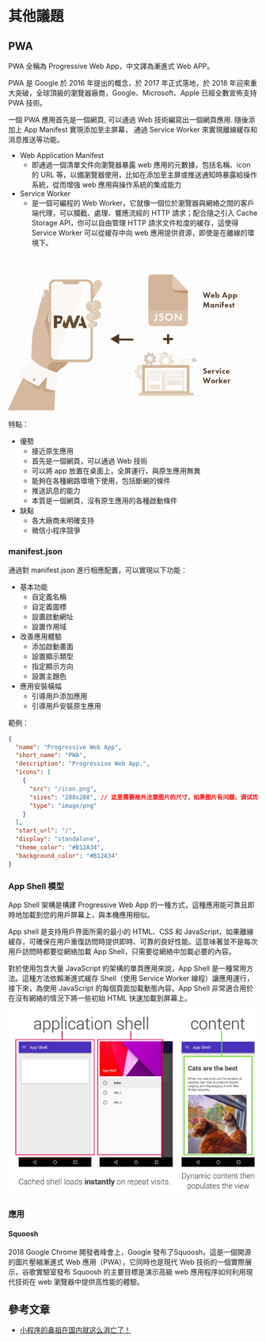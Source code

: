 # 其他議題

## PWA

PWA 全稱為 Progressive Web App，中文譯為漸進式 Web APP。

PWA 是 Google 於 2016 年提出的概念，於 2017 年正式落地，於 2018 年迎來重大突破，全球頂級的瀏覽器廠商，Google、Microsoft、Apple 已經全數宣佈支持 PWA 技術。

一個 PWA 應用首先是一個網頁, 可以通過 Web 技術編寫出一個網頁應用. 隨後添加上 App Manifest 實現添加至主屏幕， 通過 Service Worker 來實現離線緩存和消息推送等功能。

* Web Application Manifest
    * 即通過一個清單文件向瀏覽器暴露 web 應用的元數據，包括名稱、icon 的 URL 等，以備瀏覽器使用，比如在添加至主屏或推送通知時暴露給操作系統，從而增強 web 應用與操作系統的集成能力
* Service Worker
    * 是一個可編程的 Web Worker，它就像一個位於瀏覽器與網絡之間的客戶端代理，可以攔截、處理、響應流經的 HTTP 請求；配合隨之引入 Cache Storage API，你可以自由管理 HTTP 請求文件粒度的緩存，這使得 Service Worker 可以從緩存中向 web 應用提供資源，即使是在離線的環境下。

![pwa-1](./images/pwa-1.png)

特點：

* 優勢
    * 接近原生應用
    * 首先是一個網頁，可以通過 Web 技術
    * 可以將 app 放置在桌面上，全屏運行，與原生應用無異
    * 能夠在各種網路環境下使用，包括斷網的條件
    * 推送訊息的能力
    * 本質是一個網頁，沒有原生應用的各種啟動條件
* 缺點
    * 各大廠商未明確支持
    * 微信小程序競爭

### manifest.json

通過對 manifest.json 進行相應配置，可以實現以下功能：

* 基本功能
    * 自定義名稱
    * 自定義圖標
    * 設置啟動網址
    * 設置作用域
* 改善應用體驗
    * 添加啟動畫面
    * 設置顯示類型
    * 指定顯示方向
    * 設置主題色
* 應用安裝橫幅
    * 引導用戶添加應用
    * 引導用戶安裝原生應用

範例：

```json
{
  "name": "Progressive Web App",
  "short_name": "PWA",
  "description": "Progressive Web App.",
  "icons": [
    {
      "src": "/icon.png",
      "sizes": "288x288", // 这里需要格外注意图片的尺寸，如果图片有问题，调试页面Manifest里会给你提示
      "type": "image/png"
    }
  ],
  "start_url": "/",
  "display": "standalone",
  "theme_color": "#B12A34",
  "background_color": "#B12A34"
}
```

### App Shell 模型

App Shell 架構是構建 Progressive Web App 的一種方式，這種應用能可靠且即時地加載到您的用戶屏幕上，與本機應用相似。

App shell 是支持用戶界面所需的最小的 HTML、CSS 和 JavaScript，如果離線緩存，可確保在用戶重復訪問時提供即時、可靠的良好性能。這意味著並不是每次用戶訪問時都要從網絡加載 App Shell，只需要從網絡中加載必要的內容。

對於使用包含大量 JavaScript 的架構的單頁應用來說，App Shell 是一種常用方法。這種方法依賴漸進式緩存 Shell（使用 Service Worker 線程）讓應用運行，接下來，為使用 JavaScript 的每個頁面加載動態內容。App Shell 非常適合用於在沒有網絡的情況下將一些初始 HTML 快速加載到屏幕上。

![pwa-2](./images/pwa-2.png)

### 應用

#### Squoosh

2018 Google Chrome 開發者峰會上，Google 發布了Squoosh，這是一個開源的圖片壓縮漸進式 Web 應用（PWA），它同時也是現代 Web 技術的一個實際展示，谷歌實驗室發布 Squoosh 的主要目標是演示高級 web 應用程序如何利用現代技術在 web 瀏覽器中提供高性能的體驗。

## 參考文章

* [小程序的鼻祖在国内就这么消亡了！](https://mp.weixin.qq.com/s/sU0cZg6EvmubC262Asdc3g)
